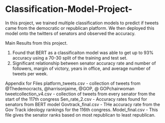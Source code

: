 # Classification-Model-Project-
In this project, we trained multiple classification models to predict if tweets came from the democratic or republican platform. We then deployed this model onto the twitters of senators and observed the accuracy.


Main Results from this project. 
1. Found that BERT as a classificaiton model was able to get up to 93% accuracy using a 70-30 split of the training and test set.
2. Significant relationship between senator accuracy rate and number of followers, margin of victory, years in office, and average number of tweets per week. 



Appendix for Files
platform_tweets.csv - collection of tweets from @Thedemocracts, @harrisonjaime, @GOP, @ GOPchairwoman
tweetcollection_v4.csv - collection of tweets from every senator from the start of the 117th congress
Sen_rate_2.csv - Accuracy rates found for senators from BERT model
Govtrack_final.csv - THe accuracy rate from the Gov Track ideology rankings for the 116th congress.
Model_final.csv - This file gives the senator ranks based on most republican to least republican. 

